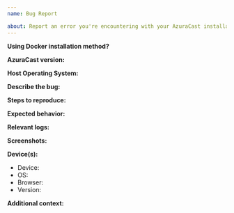 ```yaml
---
name: Bug Report

about: Report an error you're encountering with your AzuraCast installation.
---
```


<!--
Notes:
- This template is only to be used for bug/error reports. For feature requests, visit https://features.azuracast.com/
- Please be kind and patient in your interactions with us. We are a small team of volunteers working solely on donations. Thank you in advance.
- Ansible installation methods are not officially supported and support may not be provided outside of the rare circumstances.
- Always check your logs before submitting!
- Make sure your issue isn't already answered here: https://docs.azuracast.com/en/user-guide/troubleshooting
-->

**Using Docker installation method?**
<!-- Yes / No -->

**AzuraCast version:**
<!-- (i.e. v0.10.1 for Stable Releases or 2021-02-07 #abcdefg for Rolling Releases -->

**Host Operating System:**
<!-- (i.e. Ubuntu 16.04, MacOS High Sierra, Windows 10) -->

**Describe the bug:**
<!-- A clear and concise description of what the bug is. -->

**Steps to reproduce:**
<!--
Steps to reproduce the behavior:
1. Go to '...'
2. Click on '....'
3. Scroll down to '....'
4. See error
-->

**Expected behavior:**
<!-- A clear and concise description of what you expected to happen. -->

**Relevant logs:**
<!-- Paste in any error messages or abnormal entries you see in your logs (see above). -->

**Screenshots:**
<!-- If applicable, add screenshots to help explain your problem. -->

**Device(s):**

- Device: <!-- [e.g. Desktop, iPhone6] -->
- OS: <!-- [e.g. iOS] -->
- Browser: <!-- [e.g. chrome, safari] -->
- Version: <!-- [e.g. 22] -->

**Additional context:**
<!-- Add any other context about the problem here. -->
